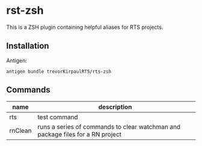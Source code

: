# rst-zsh

This is a ZSH plugin containing helpful aliases for RTS projects.

## Installation

Antigen:

```
antigen bundle trevorKirpaulRTS/rts-zsh
```

## Commands

| name    | description                                                                    |
| ------- | ------------------------------------------------------------------------------ |
| rts     | test command                                                                   |
| rnClean | runs a series of commands to clear watchman and package files for a RN project |
